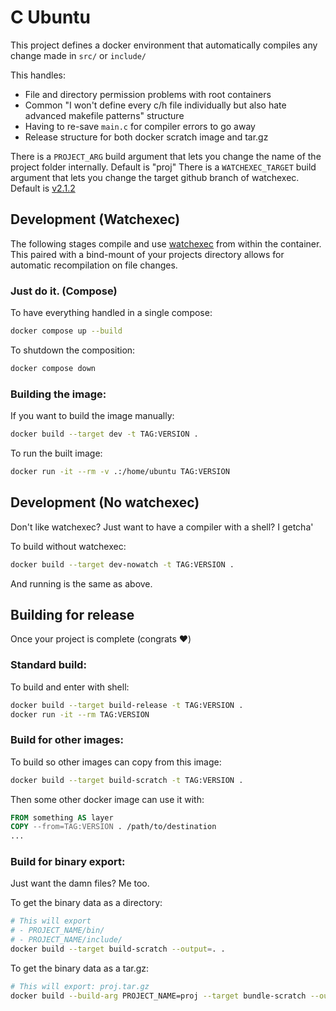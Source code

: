 # C Ubuntu

This project defines a docker environment that automatically compiles any change made in `src/` or `include/`

This handles:
- File and directory permission problems with root containers
- Common "I won't define every c/h file individually but also hate advanced makefile patterns" structure
- Having to re-save `main.c` for compiler errors to go away
- Release structure for both docker scratch image and tar.gz

There is a `PROJECT_ARG` build argument that lets you change the name of the project folder internally. Default is "proj"
There is a `WATCHEXEC_TARGET` build argument that lets you change the target github branch of watchexec. Default is [v2.1.2](https://github.com/watchexec/watchexec/releases/tag/v2.1.2)

## Development (Watchexec)

The following stages compile and use [watchexec](https://github.com/watchexec/watchexec) from within the container. This paired with a bind-mount of your projects directory allows for automatic recompilation on file changes.

### Just do it. (Compose)

To have everything handled in a single compose:
```bash
docker compose up --build
```

To shutdown the composition:
```bash
docker compose down
```

### Building the image:
If you want to build the image manually:
```bash
docker build --target dev -t TAG:VERSION .
```
To run the built image:
```bash
docker run -it --rm -v .:/home/ubuntu TAG:VERSION
```

## Development (No watchexec)
Don't like watchexec? Just want to have a compiler with a shell? I getcha'

To build without watchexec:
```bash
docker build --target dev-nowatch -t TAG:VERSION .
```
And running is the same as above.

## Building for release

Once your project is complete (congrats :heart:)

### Standard build:
To build and enter with shell:
```bash
docker build --target build-release -t TAG:VERSION .
docker run -it --rm TAG:VERSION
```

### Build for other images:
To build so other images can copy from this image:
```bash
docker build --target build-scratch -t TAG:VERSION .
```

Then some other docker image can use it with:
```dockerfile
FROM something AS layer
COPY --from=TAG:VERSION . /path/to/destination
...
```

### Build for binary export:
Just want the damn files? Me too.

To get the binary data as a directory:
```bash
# This will export 
# - PROJECT_NAME/bin/
# - PROJECT_NAME/include/
docker build --target build-scratch --output=. .
```

To get the binary data as a tar.gz:
```bash
# This will export: proj.tar.gz
docker build --build-arg PROJECT_NAME=proj --target bundle-scratch --output=. .
```